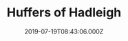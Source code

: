 ---
date: 2019-07-19T08:43:06.000Z
title: Huffers of Hadleigh
latitude: 52.044768970680046
longitude: 0.9528065517153052
category: checkin
---